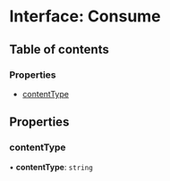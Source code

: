 # Interface: Consume

## Table of contents

### Properties

- [contentType](Consume.md#contenttype)

## Properties

### <a id="contenttype" name="contenttype"></a> contentType

• **contentType**: `string`
